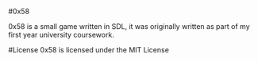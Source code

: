 #0x58

0x58 is a small game written in SDL, it was originally written as part of my first year university coursework.

#License
0x58 is licensed under the MIT License
